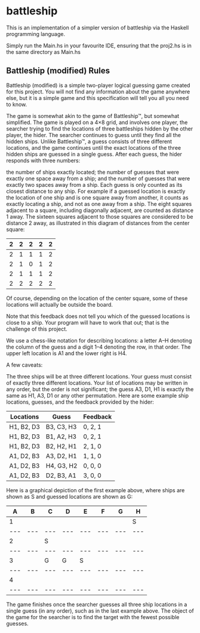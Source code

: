 # battleship
This is an implementation of a simpler version of battleship via the Haskell programming language.

Simply run the Main.hs in your favourite IDE, ensuring that the proj2.hs is in the same directory as Main.hs

## Battleship (modified) Rules
Battleship (modified) is a simple two-player logical guessing game created for this project. You will not find any information about the game anywhere else, but it is a simple game and this specification will tell you all you need to know.

The game is somewhat akin to the game of Battleship™, but somewhat simplified. The game is played on a 4×8 grid, and involves one player, the searcher trying to find the locations of three battleships hidden by the other player, the hider. The searcher continues to guess until they find all the hidden ships. Unlike Battleship™, a guess consists of three different locations, and the game continues until the exact locations of the three hidden ships are guessed in a single guess. After each guess, the hider responds with three numbers:

the number of ships exactly located;
the number of guesses that were exactly one space away from a ship; and
the number of guesses that were exactly two spaces away from a ship.
Each guess is only counted as its closest distance to any ship. For example if a guessed location is exactly the location of one ship and is one square away from another, it counts as exactly locating a ship, and not as one away from a ship. The eight squares adjacent to a square, including diagonally adjacent, are counted as distance 1 away. The sixteen squares adjacent to those squares are considered to be distance 2 away, as illustrated in this diagram of distances from the center square:

|2|2|2|2|2|
|---|---|---|---|---|
|2	|1	|1	|1|	2|
|2	|1	|0	|1	|2|
|2	|1	|1	|1	|2|
|2	|2	|2|	2	|2|

Of course, depending on the location of the center square, some of these locations will actually be outside the board.

Note that this feedback does not tell you which of the guessed locations is close to a ship. Your program will have to work that out; that is the challenge of this project.

We use a chess-like notation for describing locations: a letter A–H denoting the column of the guess and a digit 1–4 denoting the row, in that order. The upper left location is A1 and the lower right is H4.

A few caveats:

The three ships will be at three different locations.
Your guess must consist of exactly three different locations.
Your list of locations may be written in any order, but the order is not significant; the guess A3, D1, H1 is exactly the same as H1, A3, D1 or any other permutation.
Here are some example ship locations, guesses, and the feedback provided by the hider:

|Locations	|Guess	|Feedback|
|---|---|---|
|H1, B2, D3	|B3, C3, H3	|0, 2, 1|
|H1, B2, D3	|B1, A2, H3	|0, 2, 1|
|H1, B2, D3	|B2, H2, H1	|2, 1, 0|
|A1, D2, B3	|A3, D2, H1	|1, 1, 0|
|A1, D2, B3	|H4, G3, H2	|0, 0, 0|
|A1, D2, B3	|D2, B3, A1	|3, 0, 0|
Here is a graphical depiction of the first example above, where ships are shown as S and guessed locations are shown as G:

| 	A|	B|	C|	D|	E|	F|	G|	H|
|---|---|---|---|---|---|---|---|
|1	 |||||||S|	 	 	 	 	 	 	
|---|---|---|---|---|---|---|---|
|2	 	||S||||||	 	 	 	 	 	 
|---|---|---|---|---|---|---|---|
|3	 	||G|	G|	S||||	 	 	 	G|
|---|---|---|---|---|---|---|---|
|4	 	|||||||| 	 
|---|---|---|---|---|---|---|---|
The game finishes once the searcher guesses all three ship locations in a single guess (in any order), such as in the last example above. The object of the game for the searcher is to find the target with the fewest possible guesses.
